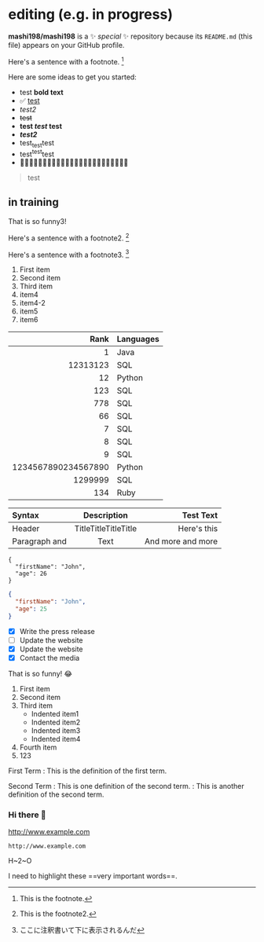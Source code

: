 #  editing (e.g. in progress)

**mashi198/mashi198** is a ✨ _special_ ✨ repository because its `README.md` (this file) appears on your GitHub profile.

Here's a sentence with a footnote. [^1]
[^1]: This is the footnote.


Here are some ideas to get you started:

- test **bold text**
- ✅  [test](https://www.example.com)
- _test2_
- ~~test~~
- **test _test_ test**
- ***test2***
- test<sub>test</sub>test
- test<sup>test</sup>test
- :star_struck:🤔😝:joy::tent:🤣🤣😉😝😀🤔:joy::tent:🤔😉😝🤣🤔😉😀🤔😀🤣🤔

> test
##  in training
That is so funny3! 

Here's a sentence with a footnote2. [^2]
[^2]: This is the footnote2.

Here's a sentence with a footnote3. [^3]
[^3]: ここに注釈書いて下に表示されるんだ

1. First item
0. Second item
8. Third item
5. item4
4. item4-2
3. item5
4. item6

| Rank | Languages |
|-----:|-----------|
|1     | Java      |
|12313123|SQL|
|12|Python|
|123|SQL|
|778|SQL|
|66|SQL|
|7|SQL|
|8|SQL|
|9|SQL|
|1234567890234567890|Python|
|1299999|SQL|
|134|Ruby|

|Syntax|Description|Test Text|
|:---|:---:|---:|
|Header|TitleTitleTitleTitle|Here's this|
|Paragraph and|Text|And more and more|

```
{
  "firstName": "John",
  "age": 26
}
```

```json
{
  "firstName": "John",
  "age": 25
}
```

- [x] Write the press release
- [ ] Update the website
- [x] Update the website
- [x] Contact the media

That is so funny! :joy:
1. First item
2. Second item
3. Third item
    - Indented item1
    - Indented item2
    - Indented item3
    - Indented item4
4. Fourth item
5. 123

First Term
: This is the definition of the first term.

Second Term
: This is one definition of the second term.
: This is another definition of the second term.
### Hi there 👋
http://www.example.com

`http://www.example.com`
<!--
At the command prompt, type nano.
At the command prompt, type `nano`.
-->

H~2~O

I need to highlight these ==very important words==.

<!--
**mashi198/mashi198** is a ✨ _special_ ✨ repository because its `README.md` (this file) appears on your GitHub profile.

Here are some ideas to get you started:

- 🔭 I’m currently working on ...
- 🌱 I’m currently learning ...
- 👯 I’m looking to collaborate on ...
- 🤔 I’m looking for help with ...
- 💬 Ask me about ...
- 📫 How to reach me: ...
- 😄 Pronouns: ...
- ⚡ Fun fact: ...
-->
